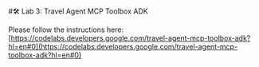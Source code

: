 #🛠️  Lab 3: Travel Agent MCP Toolbox ADK

Please follow the instructions here: [https://codelabs.developers.google.com/travel-agent-mcp-toolbox-adk?hl=en#0](https://codelabs.developers.google.com/travel-agent-mcp-toolbox-adk?hl=en#0)
